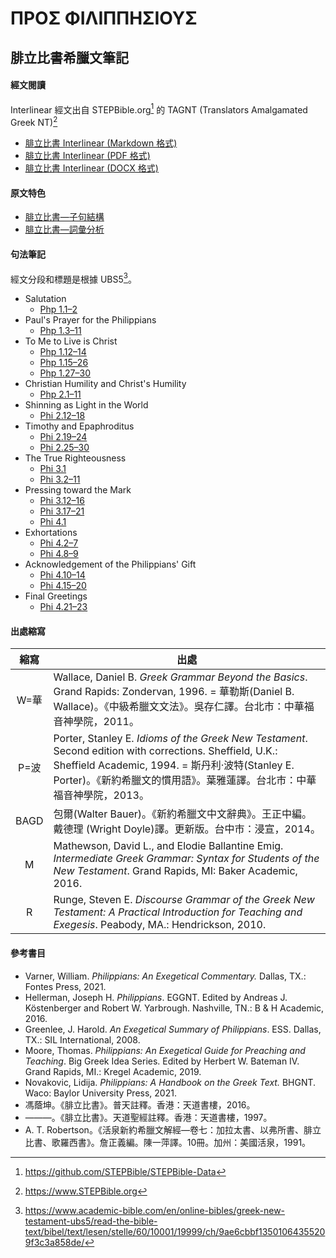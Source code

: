 # ΠΡΟΣ ΦΙΛΙΠΠΗΣΙΟΥΣ

## 腓立比書希臘文筆記

#### 經文閱讀
Interlinear 經文出自 STEPBible.org[^1] 的 TAGNT (Translators Amalgamated Greek NT)[^2]
- [腓立比書 Interlinear (Markdown 格式)](Philippians-Interlinear.md)
- [腓立比書 Interlinear (PDF 格式)](Philippians-Interlinear.pdf)
- [腓立比書 Interlinear (DOCX 格式)](Philippians-Interlinear.docx)


#### 原文特色
- [腓立比書—子句結構](Philippians-Clause.md)  
- [腓立比書—詞彙分析](Philippians-Vocabulary.md)  

#### 句法筆記
經文分段和標題是根據 UBS5[^3]。

- Salutation
	- [Php 1.1–2](Php.1.1–2.md)
- Paul's Prayer for the Philippians
	- [Php 1.3–11](Php.1.3–11.md)
- To Me to Live is Christ
	- [Php 1.12–14](Php.1.12–14.md)
	- [Php 1.15–26](Php.1.15–26.md)
	- [Php 1.27–30](Php.1.27–30.md)
- Christian Humility and Christ's Humility
	- [Php 2.1–11](Php.2.1–11.md)
- Shinning as Light in the World
	- [Phi 2.12–18](Phi2.12–18.md)
- Timothy and Epaphroditus
	- [Phi 2.19–24](Phi2.19–24.md)
	- [Phi 2.25–30](Phi2.25–30.md)
- The True Righteousness
	- [Phi 3.1](Phi3.1.md)
	- [Phi 3.2–11](Phi3.2–11.md)
- Pressing toward the Mark
	- [Phi 3.12–16](Phi3.12–16.md)
	- [Phi 3.17–21](Phi3.17–21.md)
	- [Phi 4.1](Phi4.1.md)
- Exhortations
	- [Phi 4.2–7](Phi4.2–7.md)
	- [Phi 4.8–9](Phi4.8–9.md)
- Acknowledgement of the Philippians' Gift
	- [Phi 4.10–14](Phi4.10–14.md)
	- [Phi 4.15–20](Phi4.15–20.md)
- Final Greetings
	- [Phi 4.21–23](Phi4.21–23.md)

#### 出處縮寫
縮寫 | 出處
:--:| --
W=華|Wallace, Daniel B. *Greek Grammar Beyond the Basics*. Grand Rapids: Zondervan, 1996. = 華勒斯(Daniel B. Wallace)。《中級希臘文文法》。吳存仁譯。台北市：中華福音神學院，2011。
P=波|Porter, Stanley E. *Idioms of the Greek New Testament*. Second edition with corrections. Sheffield, U.K.: Sheffield Academic, 1994. = 斯丹利‧波特(Stanley E. Porter)。《新約希臘文的慣用語》。葉雅蓮譯。台北市：中華福音神學院，2013。
BAGD|包爾(Walter Bauer)。《新約希臘文中文辭典》。王正中編。戴德理 (Wright Doyle)譯。更新版。台中市：浸宣，2014。
M|Mathewson, David L., and Elodie Ballantine Emig. *Intermediate Greek Grammar: Syntax for Students of the New Testament*. Grand Rapids, MI: Baker Academic, 2016.
R|Runge, Steven E. *Discourse Grammar of the Greek New Testament: A Practical Introduction for Teaching and Exegesis*. Peabody, MA.: Hendrickson, 2010.

#### 參考書目
- Varner, William. _Philippians: An Exegetical Commentary._ Dallas, TX.: Fontes Press, 2021.
- Hellerman, Joseph H. _Philippians_. EGGNT. Edited by Andreas J. Köstenberger and Robert W. Yarbrough. Nashville, TN.: B & H Academic, 2016.
- Greenlee, J. Harold. _An Exegetical Summary of Philippians_. ESS. Dallas, TX.: SIL International, 2008.
- Moore, Thomas. _Philippians: An Exegetical Guide for Preaching and Teaching_. Big Greek Idea Series. Edited by Herbert W. Bateman IV. Grand Rapids, MI.: Kregel Academic, 2019.
- Novakovic, Lidija. _Philippians: A Handbook on the Greek Text._ BHGNT. Waco: Baylor University Press, 2021.
- 馮蔭坤。《腓立比書》。普天註釋。香港：天道書樓，2016。
- ———。《腓立比書》。天道聖經註釋。香港：天道書樓，1997。
-  A. T. Robertson。《活泉新約希臘文解經—卷七：加拉太書、以弗所書、腓立比書、歌羅西書》。詹正義編。陳一萍譯。10冊。加州：美國活泉，1991。


[^1]: https://github.com/STEPBible/STEPBible-Data
[^2]: https://www.STEPBible.org
[^3]: https://www.academic-bible.com/en/online-bibles/greek-new-testament-ubs5/read-the-bible-text/bibel/text/lesen/stelle/60/10001/19999/ch/9ae6cbbf13501064355209f3c3a858de/

